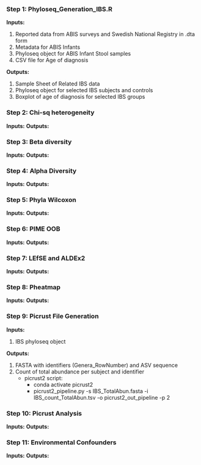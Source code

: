 ### Step 1: Phyloseq_Generation_IBS.R 
**Inputs:** 
1. Reported data from ABIS surveys and Swedish National Registry in .dta form 
2. Metadata for ABIS Infants 
3. Phyloseq object for ABIS Infant Stool samples 
4. CSV file for Age of diagnosis 

**Outputs:**
1. Sample Sheet of Related IBS data 
2. Phyloseq object for selected IBS subjects and controls 
3. Boxplot of age of diagnosis for selected IBS groups 

### Step 2: Chi-sq heterogeneity 
**Inputs:** 
**Outputs:**

### Step 3: Beta diversity 
**Inputs:** 
**Outputs:**

### Step 4: Alpha Diversity 
**Inputs:** 
**Outputs:**

### Step 5: Phyla Wilcoxon 
**Inputs:** 
**Outputs:**

### Step 6: PIME OOB 
**Inputs:** 
**Outputs:**

### Step 7: LEfSE and ALDEx2 
**Inputs:** 
**Outputs:**

### Step 8: Pheatmap 
**Inputs:** 
**Outputs:**


### Step 9: Picrust File Generation  
**Inputs:** 
1. IBS phyloseq object 

**Outputs:**
1. FASTA with identifiers (Genera_RowNumber) and ASV sequence
2. Count of total abundance per subject and identifier
    - picrust2 script:
        - conda activate picrust2
        - picrust2_pipeline.py -s IBS_TotalAbun.fasta -i IBS_count_TotalAbun.tsv -o picrust2_out_pipeline -p 2

### Step 10: Picrust Analysis 
**Inputs:** 
**Outputs:**


### Step 11: Environmental Confounders 
**Inputs:** 
**Outputs:**

